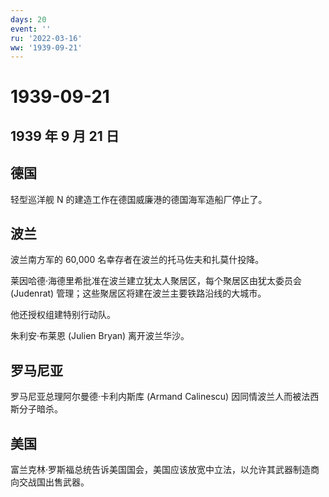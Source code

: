 ```yaml
---
days: 20
event: ''
ru: '2022-03-16'
ww: '1939-09-21'
---
```


# 1939-09-21

## 1939 年 9 月 21 日

## 德国

轻型巡洋舰 N 的建造工作在德国威廉港的德国海军造船厂停止了。

## 波兰

波兰南方军的 60,000 名幸存者在波兰的托马佐夫和扎莫什投降。

莱因哈德·海德里希批准在波兰建立犹太人聚居区，每个聚居区由犹太委员会
(Judenrat) 管理；这些聚居区将建在波兰主要铁路沿线的大城市。

他还授权组建特别行动队。

朱利安·布莱恩 (Julien Bryan) 离开波兰华沙。

## 罗马尼亚

罗马尼亚总理阿尔曼德·卡利内斯库 (Armand Calinescu)
因同情波兰人而被法西斯分子暗杀。

## 美国

富兰克林·罗斯福总统告诉美国国会，美国应该放宽中立法，以允许其武器制造商向交战国出售武器。